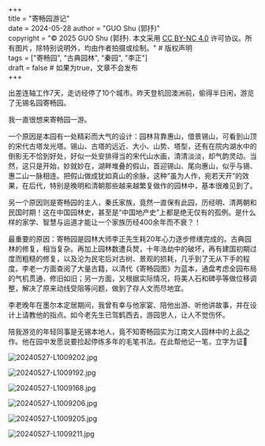 +++  
title = "寄畅园游记"  
date = 2024-05-28
author = "GUO Shu (郭抒)"  
copyright = "© 2025 GUO Shu (郭抒). 本文采用 [CC BY-NC 4.0](https://creativecommons.org/licenses/by-nc/4.0/) 许可协议。所有图片，除特别说明外，均由作者拍摄或绘制。" # 版权声明  
tags = ["寄畅园", "古典园林", "秦园", "李正"]  
draft = false # 如果为true，文章不会发布  
+++

出差连轴工作7天，走访经停了10个城市。昨天登机回澳洲前，偷得半日闲，游览了无锡名园寄畅园。

我一直很想来寄畅园一游。

一个原因是本园有一处精彩而大气的设计：园林背靠惠山，借景锡山，可看到山顶的宋代古塔龙光塔。锡山、古塔的远近、大小、山势、塔型，还有在院内湖水中的倒影无不恰到好处，好似一处安排得当的宋代山水画，清清淡淡，却气韵灵动。当然，这只是开始，妙就妙在，湖畔堆叠的假山，首迎锡山、尾向惠山，似乎与锡、惠二山一脉相连。把假山做成犹如真山的余脉，这种“虽为人作，宛若天开”的效果，在后代，特别是晚明和清朝那些越来越繁复做作的园林中，基本很难见到了。

另一个原因则是寄畅园的主人，秦氏家族，竟然一直保有此园，历经明、清两朝和民国时期！这在中国园林史，甚至是“中国地产史”上都是绝无仅有的孤例。是什么样的家学、智慧与运道才能让一个家族历经400余年而不衰？！

最重要的原因：寄畅园是园林大师李正先生耗20年心力逐步修缮完成的。古典园林的修复，相当复杂。再加上园林数遭兵燹，十年浩劫中的破坏，再有建国初期过度而粗糙的修复，以及沦为民宅后对古树、景观的损耗，几乎到了无从下手的程度。李老一方面查阅了大量古籍，以清代《寄畅园图》为蓝本，通盘考虑全园布局的气机贯通，修旧如旧；另一方面，又根据实际情况，将美人石和碑亭等做位移调整，解决了原来动线受阻等问题，做到了存人文而尽地宜。

李老晚年在墨尔本定居期间，我曾有幸与他家宴、陪他出游、听他讲故事，并在设计上请教他的指点。如今老先生已驾鹤西去，游园思人，让人不觉伤怀。

陪我游览的年轻同事是无锡本地人，竟不知寄畅园实为江南文人园林中的上品之作。他在园中发愿说要捡起停练多年的毛笔书法。在此帮他记一笔，立字为证🤨



![20240527-L1009202.jpg](images/2024-05-28-jichangyuan/20240527-L1009202.jpg)



![20240527-L1009192.jpg](images/2024-05-28-jichangyuan/20240527-L1009192.jpg)



![20240527-L1009168.jpg](images/2024-05-28-jichangyuan/20240527-L1009168.jpg)


![20240527-L1009206.jpg](images/2024-05-28-jichangyuan/20240527-L1009206.jpg)


![20240527-L1009205.jpg](images/2024-05-28-jichangyuan/20240527-L1009205.jpg)



![20240527-L1009211.jpg](../_resources/20240527-L1009211.jpg)

